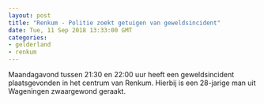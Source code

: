 ```yaml
---
layout: post
title: "Renkum - Politie zoekt getuigen van geweldsincident"
date: Tue, 11 Sep 2018 13:33:00 GMT
categories: 
- gelderland 
- renkum 
---
```


Maandagavond tussen 21:30 en 22:00 uur heeft een geweldsincident plaatsgevonden in het centrum van Renkum. Hierbij is een 28-jarige man uit Wageningen zwaargewond geraakt.
